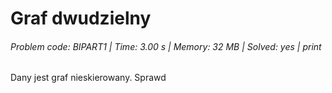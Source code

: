 # Graf dwudzielny
###### Problem code: BIPART1 \| Time: 3.00 s \| Memory: 32 MB \| Solved: yes \| print

Dany jest graf nieskierowany. Sprawd
